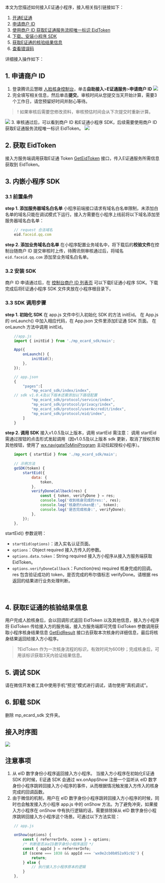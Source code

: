 本文为您描述如何接入E证通小程序，接入相关指引链接如下：
1. [开通E证通](https://cloud.tencent.com/document/product/1007/56642)
2. [申请商户 ID](#spang)
3. [使用商户 ID 获取E证通服务流程唯一标识 EidToken](#eidtoken)
4. [下载、安装小程序 SDK](#anzhuangsdk)
5. [获取E证通的核验结果信息](#jieguo)
6. [查看错误码](https://cloud.tencent.com/document/product/1007/47912)

详细接入操作如下：

[](id:spang)
## 1. 申请商户 ID
1. 登录腾讯云慧眼 [人脸核身控制台](https://console.cloud.tencent.com/faceid)，单击**自助接入**>**E证通服务**>**申请商户 ID**
![](https://main.qcloudimg.com/raw/ee9d314f001f83023b36145271fce756.png)
2. 完全填写相关信息，然后单击**提交**。审核时间从您提交当天开始计算，需要3个工作日，请您预留好时间并耐心等待。
>! 如果审核后需要您修改资料，审核预估时间会从下次提交时重新计算。
>
![](https://main.qcloudimg.com/raw/e12378efadb253dc7aff8f9072fa6974.png)
3. 审核通过后，可以看到商户 ID 和E证通小程序 SDK，后续需要使用商户 ID 获取E证通服务流程唯一标识 EidToken。 
![](https://main.qcloudimg.com/raw/211207ec826e16180ee9e77b602bca7e.png)

[](id:eidtoken)
## 2. 获取 EidToken
接入方服务端调用获取E证通 Token [GetEidToken](https://cloud.tencent.com/document/product/1007/54089) 接口，传入E证通服务所需信息获取到 EidToken。



## 3. 内嵌小程序 SDK
### 3.1 前置条件
**step 1. 添加服务器域名白名单**
小程序前端接口请求有域名白名单限制，未添加白名单的域名只能在调试模式下运行。接入方需要在小程序上线前将以下域名添加至服务器域名白名单：
```javascript
    // request 合法域名
    eid.faceid.qq.com
```
**step 2. 添加业务域名白名单**
在小程序配置业务域名中，将下载后的**校验文件**在控制台随商户 ID 提交审核时上传，待腾讯侧审核通过后，将域名 `eid.faceid.qq.com` 添加至业务域名白名单。

[](id:anzhuangsdk)
### 3.2 安装 SDK
商户 ID 申请通过后，在 [控制台商户 ID 列表页](https://console.cloud.tencent.com/faceid/access?tab=eid) 可以下载E证通小程序 SDK。下载完成后将E证通小程序 SDK 文件夹放在小程序根目录下。

### 3.3 SDK 调用步骤

**step 1. 初始化 SDK**
在 app.js 文件中引入初始化 SDK 的方法 initEid。
在 App.js 的 onLaunch() 中加入相应代码，在 App.json 文件里添加E证通 SDK 页面。 
在 onLaunch 方法中调用 initEid。
```javascript
    //app.js
    import { initEid } from './mp_ecard_sdk/main';

    App({
        onLaunch() {
            initEid();
        },
    });

    // app.json
    {
        "pages":[
            "mp_ecard_sdk/index/index",
	// sdk v1.0.4及以下版本还需添加以下路径配置
            "mp_ecard_sdk/protocol/service/index",
            "mp_ecard_sdk/protocol/privacy/index",
            "mp_ecard_sdk/protocol/userAccredit/index",
            "mp_ecard_sdk/protocol/eid/index",
        ]
    }
```

**step 2. 调用 SDK**
接入v1.0.5及以上版本，调用 startEid 需注意：
调用 startEid 需通过按钮的点击形式发起调用（因v1.0.5及以上版本 sdk 更新，取消了授权页和其他按钮，使用了 [wx.navigateToMiniProgram](https://developers.weixin.qq.com/miniprogram/dev/api/navigate/wx.navigateToMiniProgram.html) 主动拉起授权小程序）。
```javascript
    import { startEid } from './mp_ecard_sdk/main';
    
    // 示例方法
    goSDK(token) {
        startEid({
            data: {
                token,
            },
            verifyDoneCallback(res) {  
                const { token, verifyDone } = res;
                console.log('收到核身完成的res:', res);
                console.log('核身的token是:', token); 
                console.log('是否完成核身:', verifyDone);          
            },
        });
    },
```

startEid() 参数说明：
- `startEid(options)`：进入实名认证页面。
- `options`：Object required 接入方传入的参数。        
- `options.data.token`：String required 接入方小程序从接入方服务端获取 EidToken。
- `options.verifyDoneCallback`：Function(res) required 核身完成的回调。res 包含验证成功的 token，是否完成的布尔值标志 verifyDone。请根据 res 返回的结果进行业务处理判断。

<br />

[](id:jieguo)
## 4. 获取E证通的核验结果信息
用户完成人脸核身后，会以回调形式返回 EidToken 以及其他信息，接入方小程序将 EidToken 传给接入方的服务端，接入方服务端即可凭借 EidToken 参数调用获取小程序核身结果信息 [GetEidResult](https://cloud.tencent.com/document/product/1007/54090) 接口去获取本次核身的详细信息，最后将核身结果返回给接入方小程序。

> ?EidToken 作为一次核身流程的标识，有效时间为600秒；完成核身后，可用该标识获取3天内验证结果信息。

## 5. 调试 SDK

请在微信开发者工具中使用手机“预览”模式进行调试，请勿使用“真机调试”。

## 6. 卸载 SDK
删除 mp_ecard_sdk 文件夹。

## 接入时序图
![](https://main.qcloudimg.com/raw/fcbd379e372777fce6be99d651475898.png)


## 注意事项

1. 从 eID 数字身份小程序返回接入方小程序。
当接入方小程序在初始化E证通 SDK 的时候，E证通 SDK 会通过 wx.onAppShow 注册一个监听从 eID 数字身份小程序跳转回接入方小程序的事件，从而根据情况触发接入方传入的核身完成的回调函数。
2. 由于微信的机制，用户在 eID 数字身份小程序跳转回接入方小程序的时候，同时也会触发接入方小程序 app.js 中的 onShow 方法。为了避免冲突，如果接入方小程序在 onShow 中有执行逻辑的话，需要排除掉从 eID 数字身份小程序跳转回接入方小程序这个场景。可通过以下方法实现：
```javascript
    // app.js

    onShow(options) {
        const { referrerInfo, scene } = options;
        /* 判断是否从eID数字身份小程序返回 */
        const { appId } = referrerInfo;
        if (scene === 1038 && appId === 'wx0e2cb0b052a91c92') {
            return;
        } else {
            // 执行接入方小程序原本的逻辑
        }
    },

```
